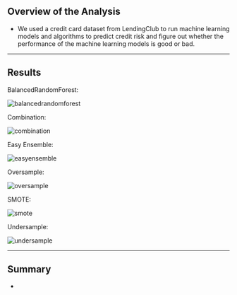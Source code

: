 ## Overview of the Analysis
- We used a credit card dataset from LendingClub to run machine learning models and algorithms to predict credit risk and figure out whether the performance of the machine learning models is good or bad.
--------------------------
## Results
BalancedRandomForest:

![balancedrandomforest](https://user-images.githubusercontent.com/80421977/125850694-a3598c7d-a4c0-4542-a3b2-2c7465287d31.PNG)

Combination:

![combination](https://user-images.githubusercontent.com/80421977/125850712-70012c9e-b9cb-4704-a40a-6fd311806023.PNG)

Easy Ensemble:

![easyensemble](https://user-images.githubusercontent.com/80421977/125850726-8dd5f13d-5788-4b61-afe0-eb30c8576942.PNG)

Oversample:

![oversample](https://user-images.githubusercontent.com/80421977/125850731-8a5236b8-34fe-4dbe-93ad-b7e44c89a36b.PNG)

SMOTE:

![smote](https://user-images.githubusercontent.com/80421977/125850733-67d2e4c3-9cce-4379-ab17-16b89a23e030.PNG)

Undersample:

![undersample](https://user-images.githubusercontent.com/80421977/125850742-79478179-30eb-4395-91bc-56b009899e19.PNG)


--------------------------
## Summary
- 

